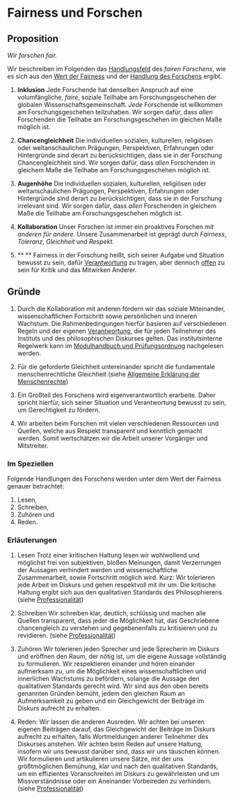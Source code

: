 <!---
   NAME - The NAME of this project is:
ethos

  FILE - The FILENAME of the current file is:
/v1a1.md

  CREATION - This project was CREATED on:
2017-01-28-16:15:00 UTC

  MODIFICATION - This project was last MODIFIED on:
2017-01-28-16:15:00 UTC

  VERSION - The current VERSION of this project is:
<git-commit-hash>-2017-01-28-16:15:00 UTC

  CREATOR(S) - This project was CREATED by:
Michael Czechowski, Martin Maga

  CONTACT - You can CONTACT the creator(s) or developer(s) of this project at:
E-Mail: mail@martinmaga.de

  COPYRIGHT - The COPYRIGHT holder of this project is:
COPYRIGHT (c) 2016 Martin Maga

  LICENSE - This project is LICENSED under the following license:
Martin Maga 2016 CC BY-SA 4.0 https://creativecommons.org

  SUBFILE – This is a SUBFILE! For more INFORMATION on this project go to:
/README.md
--->

# Fairness und Forschen
## Proposition
*Wir forschen fair.*

Wir beschreiben im Folgenden das [Handlungsfeld](../synopsis/overview.md) des *fairen Forschens*, wie es sich aus den [Wert der Fairness](../values/v1_fairness.md) und der [Handlung des Forschens](../actions/a1_research.md) ergibt.

1. **Inklusion**
Jede Forschende hat denselben Anspruch auf eine volumfängliche, *faire*, soziale Teilhabe am Forschungsgeschehen der globalen Wissenschaftsgemeinschaft.
*Jede* Forschende ist willkommen am Forschungsgeschehen teilzuhaben.
Wir sorgen dafür, dass *allen* Forschenden die Teilhabe am Forschungsgeschehen im gleichen Maße möglich ist.

2. **Chancengleichheit**
Die individuellen sozialen, kulturellen, religiösen oder weltanschaulichen  Prägungen, Perspektiven, Erfahrungen oder Hintergründe sind derart zu berücksichtigen, dass sie in der Forschung Chancengleichheit sind.
Wir sorgen dafür, dass *allen* Forschenden in gleichem Maße die Teilhabe am Forschungsgeschehen möglich ist.

3. **Augenhöhe**
Die individuellen sozialen, kulturellen, religiösen oder weltanschaulichen  Prägungen, Perspektiven, Erfahrungen oder Hintergründe sind derart zu berücksichtigen, dass sie in der Forschung irrelevant sind.
Wir sorgen dafür, dass *allen* Forschenden in gleichem Maße die Teilhabe am Forschungsgeschehen möglich ist.

3. **Kollaboration**
Unser Forschen ist immer ein proaktives Forschen *mit anderen für andere*.
Unsere Zusammenarbeit ist geprägt durch *Fairness*, *Toleranz*, *Gleichheit* und *Respekt*.

4. ** ** Fairness in der Forschung heißt, sich seiner Aufgabe und Situation bewusst zu sein, dafür [Verantwortung](../values/v6_responsibility.md) zu tragen, aber dennoch [offen](../values/v4_openness.md) zu sein für Kritik und das Mitwirken Anderer.

## Gründe
1. Durch die Kollaboration mit anderen fördern wir das soziale Miteinander, wissenschaftlichen Fortschritt sowie persönlichen und inneren Wachstum.
Die Rahmenbedingungen hierfür basieren auf verschiedenen Regeln und der eigenen [Verantwortung](../values/v1_responsibility.md), die für jeden Teilnehmer des Instituts und des philosophischen Diskurses gelten.
Das institutsinterne Regelwerk kann im [Modulhandbuch und Prüfungsordnung](http://www.uni-stuttgart.de/bologna/modulhandbuecher/index.html) nachgelesen werden.

2. Für die geforderte Gleichheit untereinander spricht die fundamentale menschenrechtliche Gleichheit (siehe [Allgemeine Erklärung der Menschenrechte](https://www.un.org/depts/german/menschenrechte/aemr.pdf))

3. Ein Großteil des Forschens wird eigenverantwortlich erarbeite. Daher spricht hierfür, sich seiner Situation und Verantwortung bewusst zu sein, um Gerechtigkeit zu fördern.

4. Wir arbeiten beim Forschen mit vielen verschiedenen Ressourcen und Quellen, welche aus Respekt transparent und kenntlich gemacht werden. Somit wertschätzen wir die Arbeit unserer Vorgänger und Mitstreiter.

### Im Speziellen
Folgende Handlungen des Forschens werden unter dem Wert der Fairness genauer betrachtet:

1. Lesen,
2. Schreiben,
3. Zuhören und
4. Reden.

### Erläuterungen
1. Lesen
  Trotz einer kritischen Haltung lesen wir wohlwollend und möglichst frei von subjektiven, bloßen Meinungen, damit Verzerrungen der Aussagen verhindert werden und wissenschaftliche Zusammenarbeit, sowie Fortschritt möglich wird. Kurz: Wir tolerieren jede Arbeit im Diskurs und gehen respektvoll mit ihr um. Die kritische Haltung ergibt sich aus den qualitativen Standards des Philosophierens. (siehe [Professionalität](../values/v5_professionality.md))

2. Schreiben
  Wir schreiben klar, deutlich, schlüssig und machen alle Quellen transparent, dass jeder die Möglichkeit hat, das Geschriebene chancengleich zu verstehen und gegebenenfalls zu kritisieren und zu revidieren. (siehe [Professionalität](../values/v5_professionality.md))

3. Zuhören
  Wir tolerieren jeden Sprecher und jede Sprecherin im Diskurs und eröffnen den Raum, der nötig ist, um die eigene Aussage vollständig zu formulieren. Wir respektieren einander und hören einander aufmerksam zu, um die Möglichkeit eines wissenschaftlichen und innerlichen Wachstums zu befördern, solange die Aussage den qualitativen Standards gerecht wird. Wir sind aus den oben bereits genannten Gründen bemüht, jedem den gleichen Raum an Aufmerksamkeit zu geben und ein Gleichgewicht der Beiträge im Diskurs aufrecht zu erhalten.

4. Reden:
  Wir lassen die anderen Ausreden. Wir achten bei unseren eigenen Beiträgen darauf, das Gleichgewicht der Beiträge im Diskurs aufrecht zu erhalten, falls Wortmeldungen anderer Teilnehmer des Diskurses anstehen. Wir achten beim Reden auf unsere Haltung, insofern wir uns bewusst darüber sind, dass wir uns täuschen können. Wir formulieren und artikulieren unsere Sätze, mit der uns größtmöglichen Bemühung, klar und nach den qualitativen Standards, um ein effizientes Voranschreiten im Diskurs zu gewährleisten und um Missverständnisse oder ein Aneinander Vorbeireden zu verhindern. (siehe [Professionalität](../values/v5_professionality.md))
